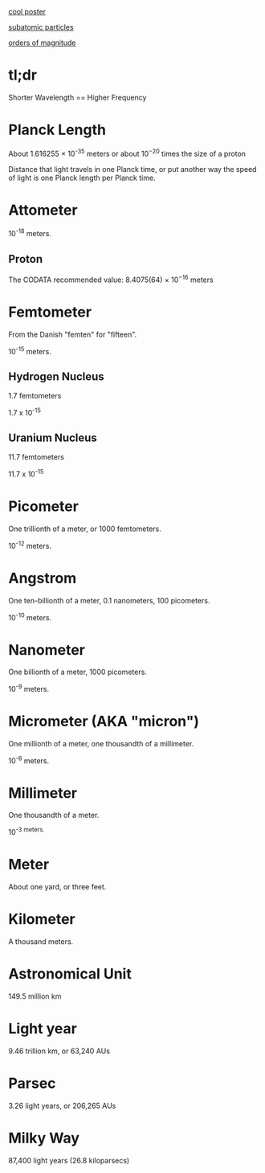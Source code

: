 [cool poster](https://vandesande.design/products/poster)

[subatomic particles](https://commons.wikimedia.org/wiki/File:Triangle_of_everything_simplified_Fundamental_Particles.png)

[orders of magnitude](https://en.wikipedia.org/wiki/File:Orders_of_magnitude_(english_annotations).png)

# tl;dr

Shorter Wavelength == Higher Frequency

# Planck Length

About 1.616255 × 10<sup>-35</sup> meters or about 10<sup>−20</sup> times the size of a proton

Distance that light travels in one Planck time, or put another way the speed of light is one Planck length per Planck time.

# Attometer

10<sup>-18</sup> meters.

## Proton

The CODATA recommended value: 8.4075(64) × 10<sup>−16</sup> meters

# Femtometer

From the Danish "femten" for "fifteen".

10<sup>-15</sup> meters.

## Hydrogen Nucleus

1.7 femtometers

1.7 x 10<sup>-15</sup>

## Uranium Nucleus

11.7 femtometers

11.7 x 10<sup>-15</sup>

# Picometer

One trillionth of a meter, or 1000 femtometers.

10<sup>-12</sup> meters.

# Angstrom

One ten-billionth of a meter, 0.1 nanometers, 100 picometers.

10<sup>-10</sup> meters.

# Nanometer

One billionth of a meter, 1000 picometers.

10<sup>-9</sup> meters.

# Micrometer (AKA "micron")

One millionth of a meter, one thousandth of a millimeter.

10<sup>-6</sup> meters.

# Millimeter

One thousandth of a meter.

10<sup>-3 meters.

# Meter

About one yard, or three feet.

# Kilometer

A thousand meters.

# Astronomical Unit

149.5 million km

# Light year

9.46 trillion km, or 63,240 AUs

# Parsec

3.26 light years, or 206,265 AUs

# Milky Way

87,400 light years (26.8 kiloparsecs)

